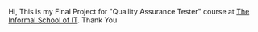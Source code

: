 Hi,
This is my Final Project for "Quallity Assurance Tester" course at [The Informal School of IT](https://scoalainformala.ro/).
Thank You
